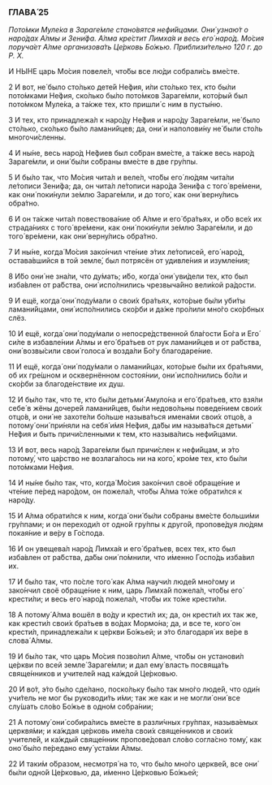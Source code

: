 ### ГЛАВА́ 25

_Пото́мки Муле́ка в Зараге́мле стано́вятся нефи́йцами. Они́ узнаю́т о наро́дах А́лмы и Зени́фа. А́лма кре́стит Лимха́я и весь его́ наро́д. Мо́сия поруча́ет А́лме организова́ть Це́рковь Бо́жью. Приблизи́тельно 120 г. до Р. Х._

И НЫ́НЕ царь Мо́сия повеле́л, что́бы все лю́ди собрали́сь вме́сте.

2 И вот, не́ было сто́лько дете́й Не́фия, и́ли сто́лько тех, кто бы́ли пото́мками Не́фия, ско́лько бы́ло пото́мков Зараге́мли, кото́рый был пото́мком Муле́ка, а та́кже тех, кто пришли́ с ним в пусты́ню.

3 И тех, кто принадлежа́л к наро́ду Не́фия и наро́ду Зараге́мли, не́ было сто́лько, ско́лько бы́ло ламани́йцев; да, они́ и наполови́ну не́ были сто́ль многочи́сленны.

4 И ны́не, весь наро́д Не́фиев был со́бран вме́сте, а та́кже весь наро́д Зараге́мли, и они́ бы́ли со́браны вме́сте в две гру́ппы.

5 И бы́ло так, что Мо́сия чита́л и веле́л, что́бы его́ лю́дям чита́ли ле́тописи Зени́фа; да, он чита́л ле́тописи наро́да Зени́фа с того́ вре́мени, как они́ поки́нули зе́млю Зараге́мли, и до того́, как они́ верну́лись обра́тно.

6 И он та́кже чита́л повествова́ние об А́лме и его́ бра́тьях, и о́бо все́х их страда́ниях с того́ вре́мени, как они́ поки́нули зе́млю Зараге́мли, и до того́ вре́мени, как они́ верну́лись обра́тно.

7 И ны́не, когда́ Мо́сия зако́нчил чте́ние э́тих ле́тописей, его́ наро́д, остава́вшийся в той земле́, был потрясён от удивле́ния и изумле́ния;

8 И́бо они́ не зна́ли, что ду́мать; и́бо, когда́ они́ уви́дели тех, кто был изба́влен от ра́бства, они́ испо́лнились чрезвыча́йно вели́кой ра́дости.

9 И ещё, когда́ они́ поду́мали о свои́х бра́тьях, кото́рые бы́ли уби́ты ламани́йцами, они́ испо́лнились ско́рби и да́же про́лили мно́го ско́рбных слёз.

10 И ещё, когда́ они́ поду́мали о непосре́дственной бла́гости Бо́га и Его́ си́ле в избавле́нии А́лмы и его́ бра́тьев от рук ламани́йцев и от ра́бства, они́ возвы́сили свои́ голоса́ и возда́ли Бо́гу благодаре́ние.

11 И ещё, когда́ они́ поду́мали о ламани́йцах, кото́рые бы́ли их бра́тьями, об их гре́шном и осквернённом состоя́нии, они́ испо́лнились бо́ли и ско́рби за благоде́нствие их душ.

12 И бы́ло так, что те, кто бы́ли детьми́ Амуло́на и его́ бра́тьев, кто взя́ли себе́ в жёны дочере́й ламани́йцев, бы́ли недово́льны поведе́нием свои́х отцо́в, и они́ не захоте́ли бо́льше называ́ться имена́ми свои́х отцо́в, а потому́ они́ при́няли на себя́ и́мя Не́фия, да́бы им называ́ться детьми́ Не́фия и быть причи́сленными к тем, кто называ́лись нефи́йцами.

13 И вот, весь наро́д Зараге́мли был причи́слен к нефи́йцам, и э́то потому́, что ца́рство не возлага́лось ни на кого́, кро́ме тех, кто бы́ли пото́мками Не́фия.

14 И ны́не бы́ло так, что, когда́ Мо́сия зако́нчил своё обраще́ние и чте́ние пе́ред наро́дом, он пожела́л, что́бы А́лма то́же обрати́лся к наро́ду.

15 И А́лма обрати́лся к ним, когда́ они́ бы́ли со́браны вме́сте больши́ми гру́ппами; и он переходи́л от одно́й гру́ппы к друго́й, пропове́дуя лю́дям покая́ние и ве́ру в Го́спода.

16 И он увещева́л наро́д Лимха́я и его́ бра́тьев, всех тех, кто был изба́влен от ра́бства, да́бы они́ по́мнили, что и́менно Госпо́дь изба́вил их.

17 И бы́ло так, что по́сле того́ как А́лма научи́л люде́й мно́гому и зако́нчил своё обраще́ние к ним, царь Лимха́й пожела́л, что́бы его́ крести́ли; и весь его́ наро́д пожела́л, что́бы их то́же крести́ли.

18 А потому́ А́лма вошёл в во́ду и крести́л их; да, он крести́л их так же, как крести́л свои́х бра́тьев в во́дах Мормо́на; да, и все те, кого́ он крести́л, принадлежа́ли к це́ркви Бо́жьей; и э́то благодаря́ их ве́ре в слова́ А́лмы.

19 И бы́ло так, что царь Мо́сия позво́лил А́лме, что́бы он установи́л це́ркви по всей земле́ Зараге́мли; и дал ему́ власть посвяща́ть свяще́нников и учителе́й над ка́ждой Це́рковью.

20 И во́т, э́то бы́ло сде́лано, поско́льку бы́ло так мно́го люде́й, что оди́н учи́тель не мог бы руководи́ть и́ми; так же как и не могли́ они́ все слу́шать сло́во Бо́жье в одно́м собра́нии;

21 А потому́ они́ собира́лись вме́сте в разли́чных гру́ппах, называ́емых церквя́ми; и ка́ждая це́рковь име́ла свои́х свяще́нников и свои́х учителе́й, и ка́ждый свяще́нник пропове́довал сло́во согла́сно тому́, как оно́ бы́ло пе́редано ему́ уста́ми А́лмы.

22 И таки́м о́бразом, несмотря́ на то, что бы́ло мно́го церкве́й, все они́ бы́ли одно́й Це́рковью, да, и́менно Це́рковью Бо́жьей;
